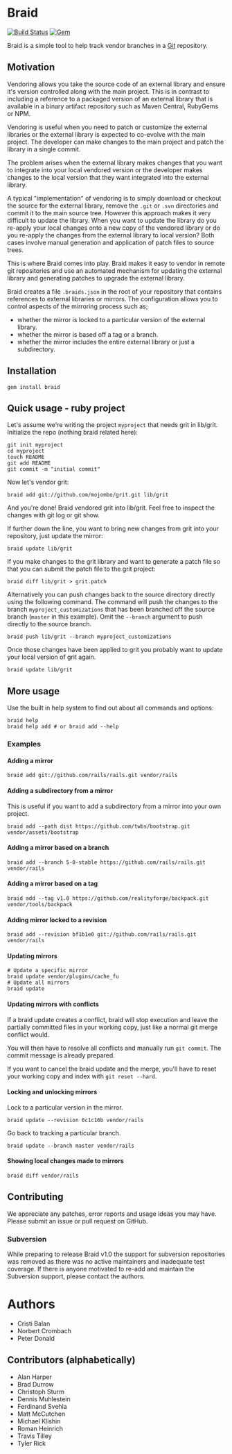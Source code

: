 # Braid

[![Build Status](https://secure.travis-ci.org/cristibalan/braid.png?branch=master)](http://travis-ci.org/cristibalan/braid)
[![Gem](https://img.shields.io/gem/v/braid.svg?maxAge=2592000)](https://rubygems.org/gems/braid)

Braid is a simple tool to help track vendor branches in a
[Git](http://git-scm.com/) repository.

## Motivation

Vendoring allows you take the source code of an external library and ensure it's
version controlled along with the main project. This is in contrast to including
a reference to a packaged version of an external library that is available in a
binary artifact repository such as Maven Central, RubyGems or NPM.

Vendoring is useful when you need to patch or customize the external libraries
or the external library is expected to co-evolve with the main project. The
developer can make changes to the main project and patch the library in a single
commit.

The problem arises when the external library makes changes that you want to
integrate into your local vendored version or the developer makes changes to the
local version that they want integrated into the external library.

A typical "implementation" of vendoring is to simply download or checkout the
source for the external library, remove the `.git` or `.svn` directories and
commit it to the main source tree. However this approach makes it very difficult
to update the library. When you want to update the library do you re-apply your
local changes onto a new copy of the vendored library or do you re-apply the
changes from the external library to local version? Both cases involve manual
generation and application of patch files to source trees.

This is where Braid comes into play. Braid makes it easy to vendor in remote git
repositories and use an automated mechanism for updating the external library
and generating patches to upgrade the external library.

Braid creates a file `.braids.json` in the root of your repository that contains
references to external libraries or mirrors. The configuration allows you to control
aspects of the mirroring process such as;

* whether the mirror is locked to a particular version of the external library.
* whether the mirror is based off a tag or a branch.
* whether the mirror includes the entire external library or just a subdirectory.

## Installation

    gem install braid

## Quick usage - ruby project

Let's assume we're writing the project `myproject` that needs grit in lib/grit. Initialize the repo (nothing braid related here):

    git init myproject
    cd myproject
    touch README
    git add README
    git commit -m "initial commit"

Now let's vendor grit:

    braid add git://github.com/mojombo/grit.git lib/grit

And you're done! Braid vendored grit into lib/grit. Feel free to inspect the changes with git log or git show.

If further down the line, you want to bring new changes from grit into your repository, just update the mirror:

    braid update lib/grit

If you make changes to the grit library and want to generate a patch file so that you can submit the patch file
to the grit project:

    braid diff lib/grit > grit.patch

Alternatively you can push changes back to the source directory directly using the following command. The command
will push the changes to the branch `myproject_customizations` that has been branched off the source branch (`master`
in this example). Omit the `--branch` argument to push directly to the source branch.

    braid push lib/grit --branch myproject_customizations

Once those changes have been applied to grit you probably want to update your local version of grit again.

    braid update lib/grit

## More usage

Use the built in help system to find out about all commands and options:

    braid help
    braid help add # or braid add --help

### Examples

#### Adding a mirror

    braid add git://github.com/rails/rails.git vendor/rails

#### Adding a subdirectory from a mirror

This is useful if you want to add a subdirectory from a mirror into your own project.

    braid add --path dist https://github.com/twbs/bootstrap.git vendor/assets/bootstrap

#### Adding a mirror based on a branch

    braid add --branch 5-0-stable https://github.com/rails/rails.git vendor/rails

#### Adding a mirror based on a tag

    braid add --tag v1.0 https://github.com/realityforge/backpack.git vendor/tools/backpack

#### Adding mirror locked to a revision

    braid add --revision bf1b1e0 git://github.com/rails/rails.git vendor/rails

#### Updating mirrors

    # Update a specific mirror
    braid update vendor/plugins/cache_fu
    # Update all mirrors
    braid update

#### Updating mirrors with conflicts

If a braid update creates a conflict, braid will stop execution and leave the partially committed
files in your working copy, just like a normal git merge conflict would.

You will then have to resolve all conflicts and manually run `git commit`. The commit message is
already prepared.

If you want to cancel the braid update and the merge, you'll have to reset your working copy and
index with `git reset --hard`.

#### Locking and unlocking mirrors

Lock to a particular version in the mirror.

    braid update --revision 6c1c16b vendor/rails

Go back to tracking a particular branch.

    braid update --branch master vendor/rails

#### Showing local changes made to mirrors

    braid diff vendor/rails

## Contributing

We appreciate any patches, error reports and usage ideas you may have. Please
submit an issue or pull request on GitHub.

### Subversion

While preparing to release Braid v1.0 the support for subversion repositories was removed as
there was no active maintainers and inadequate test coverage. If there is anyone motivated to
re-add and maintain the Subversion support, please contact the authors.

# Authors

* Cristi Balan
* Norbert Crombach
* Peter Donald

## Contributors (alphabetically)

* Alan Harper
* Brad Durrow
* Christoph Sturm
* Dennis Muhlestein
* Ferdinand Svehla
* Matt McCutchen
* Michael Klishin
* Roman Heinrich
* Travis Tilley
* Tyler Rick
